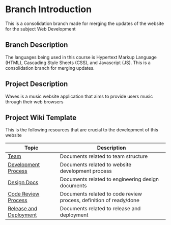 # Branch Introduction
This is a consolidation branch made for merging the updates of the website for the subject Web Development

## Branch Description
The languages being used in this course is Hypertext Markup Language (HTML), Cascading Style Sheets (CSS), and Javascript (JS). This is a consolidation branch for merging updates.

## Project Description
Waves is a music website application that aims to provide users music through their web browsers

## Project Wiki Template

This is the following resources that are crucial to the development of this website

| Topic                                                 | Description                                                  |
| ----------------------------------------------------- | ------------------------------------------------------------ |
| [Team](./documentation/01-team)                                     | Documents related to team structure                          |
| [Development Process](./documentation/02-development-process)       | Documents related to website development process            |
| [Design Docs](./documentation/03-design-docs)                       | Documents related to engineering design documents            |
| [Code Review Process](./documentation/04-code-review-process)       | Documents related to code review process, definition of ready/done |
| [Release and Deployment](./documentation/05-release-and-deployment) | Documents related to release and deployment                  |


